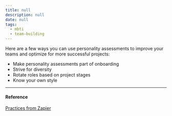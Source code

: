 ```yaml
---
title: null
description: null
date: null
tags:
  - mbti
  - team-building
---
```


Here are a few ways you can use personality assessments to improve your teams and optimize for more successful projects:

- Make personality assessments part of onboarding
- Strive for diversity
- Rotate roles based on project stages
- Know your own style

---

#### Reference

[Practices from Zapier](https://zapier.com/blog/personality-tests/)
